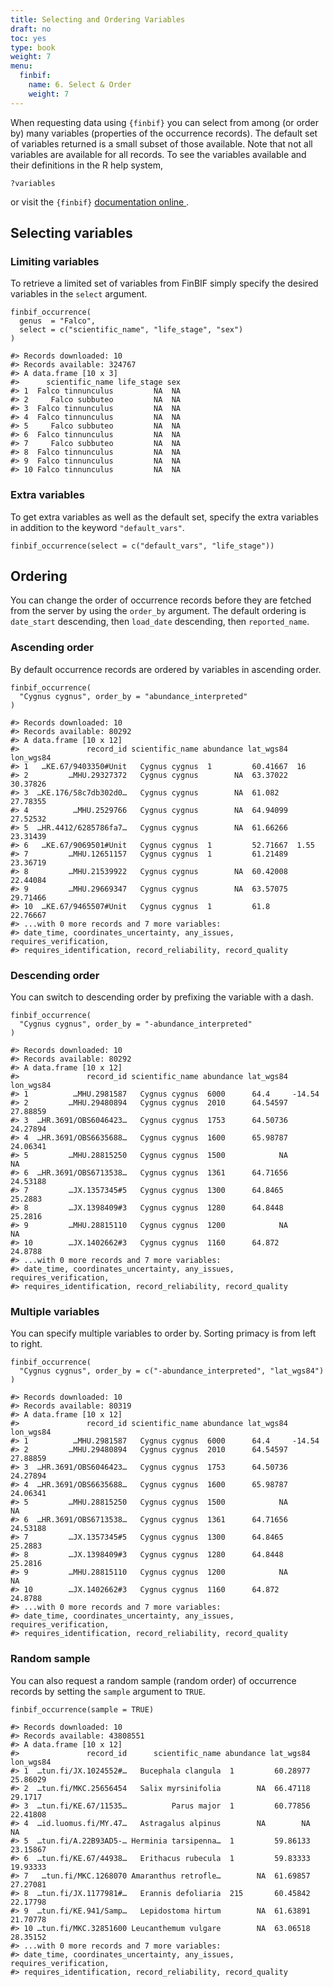 ```yaml
---
title: Selecting and Ordering Variables
draft: no
toc: yes
type: book
weight: 7
menu:
  finbif:
    name: 6. Select & Order
    weight: 7
---
```




When requesting data using `{finbif}` you can select from among (or order by)
many variables (properties of the occurrence records). The default set of
variables returned is a small subset of those available. Note that not all
variables are available for all records. To see the variables available and
their definitions in the R help system,

```.language-r
?variables
```
or visit the `{finbif}` [documentation online
](https://luomus.github.io/finbif/reference/variables.html).

## Selecting variables
### Limiting variables
To retrieve a limited set of variables from FinBIF simply specify the desired
variables in the `select` argument.

```.language-r
finbif_occurrence(
  genus  = "Falco",
  select = c("scientific_name", "life_stage", "sex")
)
```

```{.language-r}
#> Records downloaded: 10
#> Records available: 324767
#> A data.frame [10 x 3]
#>      scientific_name life_stage sex
#> 1  Falco tinnunculus         NA  NA
#> 2     Falco subbuteo         NA  NA
#> 3  Falco tinnunculus         NA  NA
#> 4  Falco tinnunculus         NA  NA
#> 5     Falco subbuteo         NA  NA
#> 6  Falco tinnunculus         NA  NA
#> 7     Falco subbuteo         NA  NA
#> 8  Falco tinnunculus         NA  NA
#> 9  Falco tinnunculus         NA  NA
#> 10 Falco tinnunculus         NA  NA
```

### Extra variables
To get extra variables as well as the default set, specify the extra variables
in addition to the keyword `"default_vars"`.

```.language-r
finbif_occurrence(select = c("default_vars", "life_stage"))
```

## Ordering
You can change the order of occurrence records before they are fetched from the
server by using the `order_by` argument. The default ordering is `date_start`
descending, then `load_date` descending, then `reported_name`.

### Ascending order
By default occurrence records are ordered by variables in ascending order.

```.language-r
finbif_occurrence(
  "Cygnus cygnus", order_by = "abundance_interpreted"
)
```

```{.language-r}
#> Records downloaded: 10
#> Records available: 80292
#> A data.frame [10 x 12]
#>               record_id scientific_name abundance lat_wgs84 lon_wgs84
#> 1   …KE.67/9403350#Unit   Cygnus cygnus  1         60.41667  16      
#> 2         …MHU.29327372   Cygnus cygnus        NA  63.37022  30.37826
#> 3  …KE.176/58c7db302d0…   Cygnus cygnus        NA  61.082    27.78355
#> 4          …MHU.2529766   Cygnus cygnus        NA  64.94099  27.52532
#> 5  …HR.4412/6285786fa7…   Cygnus cygnus        NA  61.66266  23.31439
#> 6   …KE.67/9069501#Unit   Cygnus cygnus  1         52.71667  1.55    
#> 7         …MHU.12651157   Cygnus cygnus  1         61.21489  23.36719
#> 8         …MHU.21539922   Cygnus cygnus        NA  60.42008  22.44084
#> 9         …MHU.29669347   Cygnus cygnus        NA  63.57075  29.71466
#> 10  …KE.67/9465507#Unit   Cygnus cygnus  1         61.8      22.76667
#> ...with 0 more records and 7 more variables:
#> date_time, coordinates_uncertainty, any_issues, requires_verification,
#> requires_identification, record_reliability, record_quality
```

### Descending order
You can switch to descending order by prefixing the variable with a dash.

```.language-r
finbif_occurrence(
  "Cygnus cygnus", order_by = "-abundance_interpreted"
)
```

```{.language-r}
#> Records downloaded: 10
#> Records available: 80292
#> A data.frame [10 x 12]
#>               record_id scientific_name abundance lat_wgs84 lon_wgs84
#> 1          …MHU.2981587   Cygnus cygnus  6000      64.4     -14.54   
#> 2         …MHU.29480894   Cygnus cygnus  2010      64.54597  27.88859
#> 3  …HR.3691/OBS6046423…   Cygnus cygnus  1753      64.50736  24.27894
#> 4  …HR.3691/OBS6635688…   Cygnus cygnus  1600      65.98787  24.06341
#> 5         …MHU.28815250   Cygnus cygnus  1500            NA        NA
#> 6  …HR.3691/OBS6713538…   Cygnus cygnus  1361      64.71656  24.53188
#> 7         …JX.1357345#5   Cygnus cygnus  1300      64.8465   25.2883 
#> 8         …JX.1398409#3   Cygnus cygnus  1280      64.8448   25.2816 
#> 9         …MHU.28815110   Cygnus cygnus  1200            NA        NA
#> 10        …JX.1402662#3   Cygnus cygnus  1160      64.872    24.8788 
#> ...with 0 more records and 7 more variables:
#> date_time, coordinates_uncertainty, any_issues, requires_verification,
#> requires_identification, record_reliability, record_quality
```

### Multiple variables
You can specify multiple variables to order by. Sorting primacy is from left to
right.

```.language-r
finbif_occurrence(
  "Cygnus cygnus", order_by = c("-abundance_interpreted", "lat_wgs84")
)
```

```{.language-r}
#> Records downloaded: 10
#> Records available: 80319
#> A data.frame [10 x 12]
#>               record_id scientific_name abundance lat_wgs84 lon_wgs84
#> 1          …MHU.2981587   Cygnus cygnus  6000      64.4     -14.54   
#> 2         …MHU.29480894   Cygnus cygnus  2010      64.54597  27.88859
#> 3  …HR.3691/OBS6046423…   Cygnus cygnus  1753      64.50736  24.27894
#> 4  …HR.3691/OBS6635688…   Cygnus cygnus  1600      65.98787  24.06341
#> 5         …MHU.28815250   Cygnus cygnus  1500            NA        NA
#> 6  …HR.3691/OBS6713538…   Cygnus cygnus  1361      64.71656  24.53188
#> 7         …JX.1357345#5   Cygnus cygnus  1300      64.8465   25.2883 
#> 8         …JX.1398409#3   Cygnus cygnus  1280      64.8448   25.2816 
#> 9         …MHU.28815110   Cygnus cygnus  1200            NA        NA
#> 10        …JX.1402662#3   Cygnus cygnus  1160      64.872    24.8788 
#> ...with 0 more records and 7 more variables:
#> date_time, coordinates_uncertainty, any_issues, requires_verification,
#> requires_identification, record_reliability, record_quality
```

### Random sample
You can also request a random sample (random order) of occurrence records by
setting the `sample` argument to `TRUE`.

```.language-r
finbif_occurrence(sample = TRUE)
```

```{.language-r}
#> Records downloaded: 10
#> Records available: 43808551
#> A data.frame [10 x 12]
#>               record_id      scientific_name abundance lat_wgs84 lon_wgs84
#> 1  …tun.fi/JX.1024552#…   Bucephala clangula  1         60.28977  25.86029
#> 2  …tun.fi/MKC.25656454   Salix myrsinifolia        NA  66.47118  29.1717 
#> 3  …tun.fi/KE.67/11535…          Parus major  1         60.77856  22.41808
#> 4  …id.luomus.fi/MY.47…   Astragalus alpinus        NA        NA        NA
#> 5  …tun.fi/A.22B93AD5-… Herminia tarsipenna…  1         59.86133  23.15867
#> 6  …tun.fi/KE.67/44938…   Erithacus rubecula  1         59.83333  19.93333
#> 7   …tun.fi/MKC.1268070 Amaranthus retrofle…        NA  61.69857  27.27081
#> 8  …tun.fi/JX.1177981#…   Erannis defoliaria  215       60.45842  22.17798
#> 9  …tun.fi/KE.941/Samp…   Lepidostoma hirtum        NA  61.63891  21.70778
#> 10 …tun.fi/MKC.32851600 Leucanthemum vulgare        NA  63.06518  28.35152
#> ...with 0 more records and 7 more variables:
#> date_time, coordinates_uncertainty, any_issues, requires_verification,
#> requires_identification, record_reliability, record_quality
```
